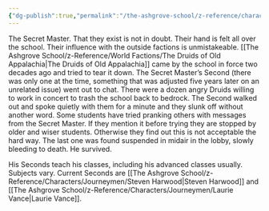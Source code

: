 ```yaml
---
{"dg-publish":true,"permalink":"/the-ashgrove-school/z-reference/characters/masters/secret-master/"}
---
```


The Secret Master. That they exist is not in doubt. Their hand is felt all over the school. Their influence with the outside factions is unmistakeable. [[The Ashgrove School/z-Reference/World Factions/The Druids of Old Appalachia\|The Druids of Old Appalachia]] came by the school in force two decades ago and tried to tear it down. The Secret Master’s Second (there was only one at the time, something that was adjusted five years later on an unrelated issue) went out to chat. There were a dozen angry Druids willing to work in concert to trash the school back to bedrock. The Second walked out and spoke quietly with them for a minute and they slunk off without another word. Some students have tried pranking others with messages from the Secret Master. If they mention it before trying they are stopped by older and wiser students. Otherwise they find out this is not acceptable the hard way. The last one was found suspended in midair in the lobby, slowly bleeding to death. He survived. 

His Seconds teach his classes, including his advanced classes usually. Subjects vary.
Current Seconds are [[The Ashgrove School/z-Reference/Characters/Journeymen/Steven Harwood\|Steven Harwood]] and [[The Ashgrove School/z-Reference/Characters/Journeymen/Laurie Vance\|Laurie Vance]].
